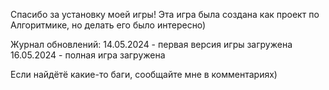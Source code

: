 Спасибо за установку моей игры! Эта игра была создана как проект по Алгоритмике, но делать его было интересно)

Журнал обновлений:
14.05.2024 - первая версия игры загружена
16.05.2024 - полная игра загружена

Если найдётё какие-то баги, сообщайте мне в комментариях)
